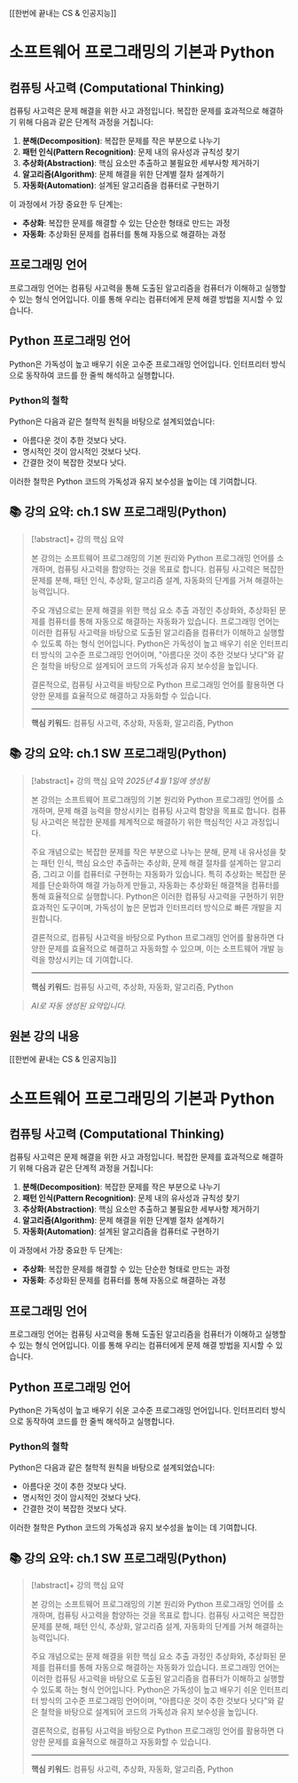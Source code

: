 [[한번에 끝내는 CS & 인공지능]]
# 소프트웨어 프로그래밍의 기본과 Python

## 컴퓨팅 사고력 (Computational Thinking)

컴퓨팅 사고력은 문제 해결을 위한 사고 과정입니다. 복잡한 문제를 효과적으로 해결하기 위해 다음과 같은 단계적 과정을 거칩니다:

1. **분해(Decomposition)**: 복잡한 문제를 작은 부분으로 나누기
2. **패턴 인식(Pattern Recognition)**: 문제 내의 유사성과 규칙성 찾기
3. **추상화(Abstraction)**: 핵심 요소만 추출하고 불필요한 세부사항 제거하기
4. **알고리즘(Algorithm)**: 문제 해결을 위한 단계별 절차 설계하기
5. **자동화(Automation)**: 설계된 알고리즘을 컴퓨터로 구현하기

이 과정에서 가장 중요한 두 단계는:

- **추상화**: 복잡한 문제를 해결할 수 있는 단순한 형태로 만드는 과정
- **자동화**: 추상화된 문제를 컴퓨터를 통해 자동으로 해결하는 과정

## 프로그래밍 언어

프로그래밍 언어는 컴퓨팅 사고력을 통해 도출된 알고리즘을 컴퓨터가 이해하고 실행할 수 있는 형식 언어입니다. 이를 통해 우리는 컴퓨터에게 문제 해결 방법을 지시할 수 있습니다.

## Python 프로그래밍 언어

Python은 가독성이 높고 배우기 쉬운 고수준 프로그래밍 언어입니다. 인터프리터 방식으로 동작하여 코드를 한 줄씩 해석하고 실행합니다.

### Python의 철학

Python은 다음과 같은 철학적 원칙을 바탕으로 설계되었습니다:

- 아름다운 것이 추한 것보다 낫다.
- 명시적인 것이 암시적인 것보다 낫다.
- 간결한 것이 복잡한 것보다 낫다.

이러한 철학은 Python 코드의 가독성과 유지 보수성을 높이는 데 기여합니다.


## 📚 강의 요약: ch.1 SW 프로그래밍(Python)
> [!abstract]+ 강의 핵심 요약
> 
> 본 강의는 소프트웨어 프로그래밍의 기본 원리와 Python 프로그래밍 언어를 소개하며, 컴퓨팅 사고력을 함양하는 것을 목표로 합니다. 컴퓨팅 사고력은 복잡한 문제를 분해, 패턴 인식, 추상화, 알고리즘 설계, 자동화의 단계를 거쳐 해결하는 능력입니다.
> 
> 주요 개념으로는 문제 해결을 위한 핵심 요소 추출 과정인 추상화와, 추상화된 문제를 컴퓨터를 통해 자동으로 해결하는 자동화가 있습니다. 프로그래밍 언어는 이러한 컴퓨팅 사고력을 바탕으로 도출된 알고리즘을 컴퓨터가 이해하고 실행할 수 있도록 하는 형식 언어입니다. Python은 가독성이 높고 배우기 쉬운 인터프리터 방식의 고수준 프로그래밍 언어이며, "아름다운 것이 추한 것보다 낫다"와 같은 철학을 바탕으로 설계되어 코드의 가독성과 유지 보수성을 높입니다.
> 
> 결론적으로, 컴퓨팅 사고력을 바탕으로 Python 프로그래밍 언어를 활용하면 다양한 문제를 효율적으로 해결하고 자동화할 수 있습니다.
> 
> 
> ---
> 
> **핵심 키워드**: 컴퓨팅 사고력, 추상화, 자동화, 알고리즘, Python


## 📚 강의 요약: ch.1 SW 프로그래밍(Python)
> [!abstract]+ 강의 핵심 요약
> *2025년 4월 1일에 생성됨*
> 
> 본 강의는 소프트웨어 프로그래밍의 기본 원리와 Python 프로그래밍 언어를 소개하며, 문제 해결 능력을 향상시키는 컴퓨팅 사고력 함양을 목표로 합니다. 컴퓨팅 사고력은 복잡한 문제를 체계적으로 해결하기 위한 핵심적인 사고 과정입니다.
> 
> 주요 개념으로는 복잡한 문제를 작은 부분으로 나누는 분해, 문제 내 유사성을 찾는 패턴 인식, 핵심 요소만 추출하는 추상화, 문제 해결 절차를 설계하는 알고리즘, 그리고 이를 컴퓨터로 구현하는 자동화가 있습니다. 특히 추상화는 복잡한 문제를 단순화하여 해결 가능하게 만들고, 자동화는 추상화된 해결책을 컴퓨터를 통해 효율적으로 실행합니다. Python은 이러한 컴퓨팅 사고력을 구현하기 위한 효과적인 도구이며, 가독성이 높은 문법과 인터프리터 방식으로 빠른 개발을 지원합니다.
> 
> 결론적으로, 컴퓨팅 사고력을 바탕으로 Python 프로그래밍 언어를 활용하면 다양한 문제를 효율적으로 해결하고 자동화할 수 있으며, 이는 소프트웨어 개발 능력을 향상시키는 데 기여합니다.
> 
> 
> ---
> 
> **핵심 키워드**: 컴퓨팅 사고력, 추상화, 자동화, 알고리즘, Python

> 
> *AI로 자동 생성된 요약입니다.*
## 원본 강의 내용
[[한번에 끝내는 CS & 인공지능]]
# 소프트웨어 프로그래밍의 기본과 Python

## 컴퓨팅 사고력 (Computational Thinking)

컴퓨팅 사고력은 문제 해결을 위한 사고 과정입니다. 복잡한 문제를 효과적으로 해결하기 위해 다음과 같은 단계적 과정을 거칩니다:

1. **분해(Decomposition)**: 복잡한 문제를 작은 부분으로 나누기
2. **패턴 인식(Pattern Recognition)**: 문제 내의 유사성과 규칙성 찾기
3. **추상화(Abstraction)**: 핵심 요소만 추출하고 불필요한 세부사항 제거하기
4. **알고리즘(Algorithm)**: 문제 해결을 위한 단계별 절차 설계하기
5. **자동화(Automation)**: 설계된 알고리즘을 컴퓨터로 구현하기

이 과정에서 가장 중요한 두 단계는:

- **추상화**: 복잡한 문제를 해결할 수 있는 단순한 형태로 만드는 과정
- **자동화**: 추상화된 문제를 컴퓨터를 통해 자동으로 해결하는 과정

## 프로그래밍 언어

프로그래밍 언어는 컴퓨팅 사고력을 통해 도출된 알고리즘을 컴퓨터가 이해하고 실행할 수 있는 형식 언어입니다. 이를 통해 우리는 컴퓨터에게 문제 해결 방법을 지시할 수 있습니다.

## Python 프로그래밍 언어

Python은 가독성이 높고 배우기 쉬운 고수준 프로그래밍 언어입니다. 인터프리터 방식으로 동작하여 코드를 한 줄씩 해석하고 실행합니다.

### Python의 철학

Python은 다음과 같은 철학적 원칙을 바탕으로 설계되었습니다:

- 아름다운 것이 추한 것보다 낫다.
- 명시적인 것이 암시적인 것보다 낫다.
- 간결한 것이 복잡한 것보다 낫다.

이러한 철학은 Python 코드의 가독성과 유지 보수성을 높이는 데 기여합니다.


## 📚 강의 요약: ch.1 SW 프로그래밍(Python)
> [!abstract]+ 강의 핵심 요약
> 
> 본 강의는 소프트웨어 프로그래밍의 기본 원리와 Python 프로그래밍 언어를 소개하며, 컴퓨팅 사고력을 함양하는 것을 목표로 합니다. 컴퓨팅 사고력은 복잡한 문제를 분해, 패턴 인식, 추상화, 알고리즘 설계, 자동화의 단계를 거쳐 해결하는 능력입니다.
> 
> 주요 개념으로는 문제 해결을 위한 핵심 요소 추출 과정인 추상화와, 추상화된 문제를 컴퓨터를 통해 자동으로 해결하는 자동화가 있습니다. 프로그래밍 언어는 이러한 컴퓨팅 사고력을 바탕으로 도출된 알고리즘을 컴퓨터가 이해하고 실행할 수 있도록 하는 형식 언어입니다. Python은 가독성이 높고 배우기 쉬운 인터프리터 방식의 고수준 프로그래밍 언어이며, "아름다운 것이 추한 것보다 낫다"와 같은 철학을 바탕으로 설계되어 코드의 가독성과 유지 보수성을 높입니다.
> 
> 결론적으로, 컴퓨팅 사고력을 바탕으로 Python 프로그래밍 언어를 활용하면 다양한 문제를 효율적으로 해결하고 자동화할 수 있습니다.
> 
> 
> ---
> 
> **핵심 키워드**: 컴퓨팅 사고력, 추상화, 자동화, 알고리즘, Python





